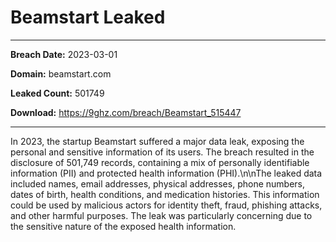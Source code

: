 # Beamstart Leaked

------------
**Breach Date:** 2023-03-01

**Domain:** beamstart.com

**Leaked Count:** 501749

**Download:** https://9ghz.com/breach/Beamstart_515447

------------
In 2023, the startup Beamstart suffered a major data leak, exposing the personal and sensitive information of its users. The breach resulted in the disclosure of 501,749 records, containing a mix of personally identifiable information (PII) and protected health information (PHI).\n\nThe leaked data included names, email addresses, physical addresses, phone numbers, dates of birth, health conditions, and medication histories. This information could be used by malicious actors for identity theft, fraud, phishing attacks, and other harmful purposes. The leak was particularly concerning due to the sensitive nature of the exposed health information.
